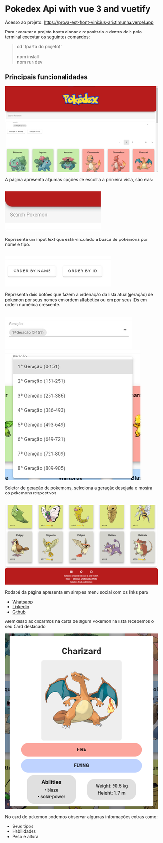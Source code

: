 # <h1>Pokedex Api with vue 3 and vuetify</h1>

Acesso ao projeto: https://prova-est-front-vinicius-aristimunha.vercel.app

Para executar o projeto basta clonar o repositório e dentro dele pelo terminal executar os seguintes comandos: 

> cd '(pasta do projeto)'<br>    
> npm install<br>
> npm run dev<br>


<h2>Principais funcionalidades</h2>

<img src="./assets/Docs/mainpage.jpeg" alt="main page">


<p>A página apresenta algumas opções de escolha a primeira vista, são elas:</p>
<br> 
<img src="./assets/Docs/search.jpeg" alt="search">
<p>Representa um input text que está vinculado a busca de pokemons por nome e tipo.</p>

<br>
<img src="./assets/Docs/sorts.jpeg" alt="sorts">
<p>Representa dois botões que fazem a ordenação da lista atual(geração) de pokemon por seus nomes em ordem alfabética ou em por seus IDs em ordem numérica crescente.</p>

<br>
<img src="./assets/Docs/generation.jpeg" alt="generation">
<img src="./assets/Docs/generationexp.jpeg" alt="generation expanded">
<p>Seletor de geração de pokemons, seleciona a geração desejada e mostra os pokemons respectivos</p>

<br>
<img src="./assets/Docs/mainpagefooter.jpeg" alt="main page footer">
<p>Rodapé da página apresenta um simples menu social com os links para </p>
<ul>
      <li><a href="http://wa.me/+5567981814185">Whatsapp</a></li>
      <li><a href="http://www.linkedin.com/in/viniaris">Linkedin</a></li>
      <li><a href="http://github.com/viniciusarisp">Github</a></li>
</ul>

<p>Além disso ao clicarmos na carta de algum Pokémon na lista recebemos o seu Card destacado</p>
<img src="./assets/Docs/pokemoncard.png" alt="Pokemon card">
<p>No card de pokemon podemos observar algumas informações extras como:</p>
<ul>
      <li>Seus tipos</li>
      <li>Habilidades</li>
      <li>Peso e altura</li>
</ul>


